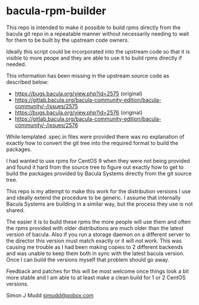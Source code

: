 bacula-rpm-builder
==================

This repo is intended to make it possible to build rpms directly from
the bacula git repo in a repeatable manner without necessarily needing
to wait for them to be built by the upstream code owners.

Ideally this script could be incorporated into the
upstream code so that it is visible to more peope and they are able to use
it to build rpms directly if needed.

This information has been missing in the upstream source code as described
below:
- https://bugs.bacula.org/view.php?id=2575 (original)
- https://gitlab.bacula.org/bacula-community-edition/bacula-community/-/issues/2575
- https://bugs.bacula.org/view.php?id=2576 (original)
- https://gitlab.bacula.org/bacula-community-edition/bacula-community/-/issues/2576

While templated .spec.in files were provided there was no explanation
of exactly how to convert the git tree into the required format to build
the packages.

I had wanted to use rpms for CentOS 9 when they were not being provided
and found it hard from the source tree to figure out exactly how to get
to build the packages provided by Bacula Systems directly from the git
source tree.

This repo is my attempt to make this work for the distribution versions
I use and ideally extend the procedure to be generic.  I assume that
internally Bacula Systems are building in a similar way, but the process
they use is not shared.

The easier it is to build these rpms the more people will use them and
often the rpms provided with older distributions are much older than
the latest version of bacula.  Also if you run a storage daemon on a
different server to the director this version must match exactly or it
will not work.  This was causing me trouble as I had been making copies
to 2 different backends and was unable to keep them both in sync with
the latest bacula version.  Once I can build the versions myself that
problem should go away.

Feedback and patches for this will be most welcome once things look a
bit more stable and I am able to at least make a clean build for 1 or
2 CentOS versions.

Simon J Mudd <sjmudd@pobox.com>
